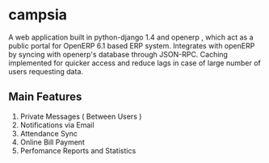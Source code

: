 campsia
=======

A web application built in python-django 1.4 and openerp , which act as a public portal for OpenERP 6.1 based ERP system. Integrates with openERP by syncing with openerp's database through JSON-RPC. Caching implemented for quicker access and reduce lags in case of large number of users requesting data. 

Main Features
-------------

1. Private Messages ( Between Users )
2. Notifications via Email
3. Attendance Sync
4. Online Bill Payment 
5. Perfomance Reports and Statistics
